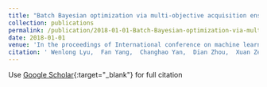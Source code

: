 ```yaml
---
title: "Batch Bayesian optimization via multi-objective acquisition ensemble for automated analog circuit design"
collection: publications
permalink: /publication/2018-01-01-Batch-Bayesian-optimization-via-multi-objective-acquisition-ensemble-for-automated-analog-circuit-design
date: 2018-01-01
venue: 'In the proceedings of International conference on machine learning'
citation: ' Wenlong Lyu,  Fan Yang,  Changhao Yan,  Dian Zhou,  Xuan Zeng, &quot;Batch Bayesian optimization via multi-objective acquisition ensemble for automated analog circuit design.&quot; In the proceedings of International conference on machine learning, 2018.'
---
```

Use [Google Scholar](https://scholar.google.com/scholar?q=Batch+Bayesian+optimization+via+multi+objective+acquisition+ensemble+for+automated+analog+circuit+design){:target="_blank"} for full citation
